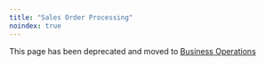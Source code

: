 ```yaml
---
title: "Sales Order Processing"
noindex: true
---
```


This page has been deprecated and moved to [Business Operations](/handbook/sales/field-operations/order-processing/)
